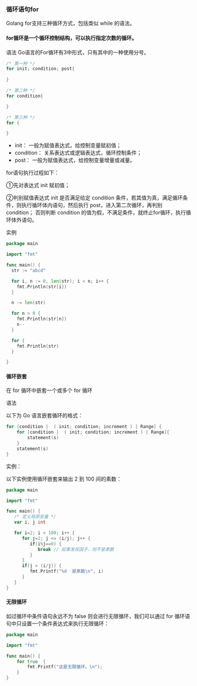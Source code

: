 ### 循环语句for

Golang for支持三种循环方式，包括类似 while 的语法。

#### for循环是一个循环控制结构，可以执行指定次数的循环。

语法
Go语言的For循环有3中形式，只有其中的一种使用分号。
```go
/* 第一种 */
for init; condition; post{
	
}

/* 第二种 */
for condition{

}

/* 第三种 */
for {

}
```
* init： 一般为赋值表达式，给控制变量赋初值； 
* condition： 关系表达式或逻辑表达式，循环控制条件； 
* post： 一般为赋值表达式，给控制变量增量或减量。

for语句执行过程如下：

  ①先对表达式 init 赋初值；

  ②判别赋值表达式 init 是否满足给定 condition 条件，若其值为真，满足循环条件，则执行循环体内语句，然后执行 post，进入第二次循环，再判别 condition； 
  否则判断 condition 的值为假，不满足条件，就终止for循环，执行循环体外语句。

实例

```go
package main

import "fmt"

func main() {
  str := "abcd"

  for i, n := 0, len(str); i < n; i++ {
    fmt.Println(str[i])
  }

  n := len(str)

  for n > 0 {
    fmt.Println(str[n])
    n--
  }

  for {
    fmt.Println(str)
  }

}

```
#### 循环嵌套
在 for 循环中嵌套一个或多个 for 循环

语法

以下为 Go 语言嵌套循环的格式：

```go
for [condition |  ( init; condition; increment ) | Range] {
    for [condition |  ( init; condition; increment ) | Range]{
        statement(s)
	}
    statement(s)
}
```
实例：

以下实例使用循环嵌套来输出 2 到 100 间的素数：
```go
package main

import "fmt"

func main() {
   /* 定义局部变量 */
   var i, j int

   for i=2; i < 100; i++ {
      for j=2; j <= (i/j); j++ {
         if(i%j==0) {
            break // 如果发现因子，则不是素数
         }
      }
      if(j > (i/j)) {
         fmt.Printf("%d  是素数\n", i)
      }
   }  
}

```
#### 无限循环

如过循环中条件语句永远不为 false 则会进行无限循环，我们可以通过 for 循环语句中只设置一个条件表达式来执行无限循环：
```go
package main

import "fmt"

func main() {
    for true  {
        fmt.Printf("这是无限循环。\n");
    }
}
```